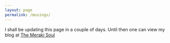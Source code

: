 ```yaml
---
layout: page
permalink: /musings/
---
```


<p>I shall be updating this page in a couple of days. Until then one can view my blog  at <a href="http://themerakisoul.blogspot.in/">
The Meraki Soul</a> </p>


